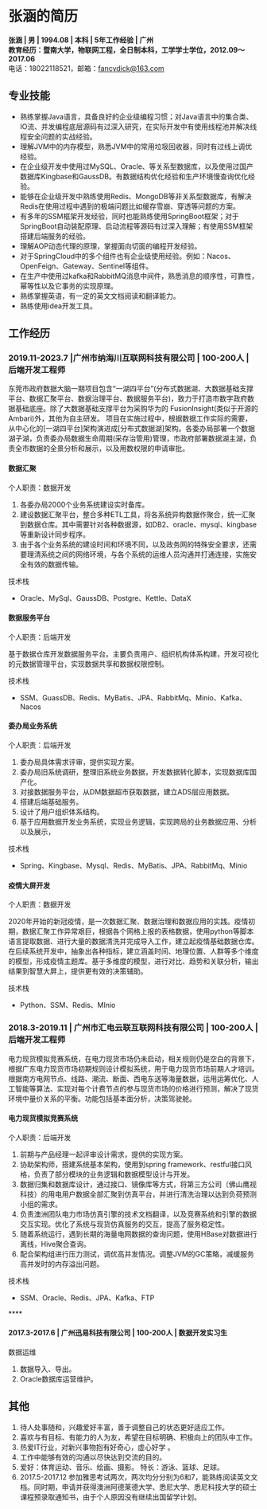 # 张涵的简历

**张涵 | 男 | 1994.08 | 本科 | 5年工作经验 | 广州**  
**教育经历：暨南大学，物联网工程，全日制本科，工学学士学位，2012.09～2017.06**  
电话：18022118521，邮箱：[fancydick@163.com](fancydick@163.com)  

## 专业技能  

-	熟练掌握Java语言，具备良好的企业级编程习惯；对Java语言中的集合类、IO流、并发编程底层源码有过深入研究，在实际开发中有使用线程池并解决线程安全问题的实战经验。
-	理解JVM中的内存模型，熟悉JVM中的常用垃圾回收器，同时有过线上调优经验。
-	在企业级开发中使用过MySQL、Oracle、等关系型数据库，以及使用过国产数据库Kingbase和GaussDB。有数据结构优化经验和生产环境慢查询优化经验。
-	能够在企业级开发中熟练使用Redis、MongoDB等非关系型数据库，有解决Redis在使用过程中遇到的极端问题比如缓存雪崩、穿透等问题的方案。
-	有多年的SSM框架开发经验，同时也能熟练使用SpringBoot框架；对于SpringBoot自动装配原理、启动流程等源码有过深入理解；有使用SSM框架搭建后端服务的经验。
-  理解AOP动态代理的原理，掌握面向切面的编程开发经验。
-	对于SpringCloud中的多个组件也有企业级使用经验。例如：Nacos、OpenFeign、Gateway、Sentinel等组件。
-	在生产中使用过kafka和RabbitMQ消息中间件，熟悉消息的顺序性，可靠性，幂等性以及它事务的实现原理。
-	熟练掌握英语，有一定的英文文档阅读和翻译能力。
-	熟练使用idea开发工具。


## 工作经历

### 2019.11-2023.7 |广州市纳海川互联网科技有限公司 | 100-200人 | 后端开发工程师

东莞市政府数据大脑一期项目包含“一湖四平台”(分布式数据湖、大数据基础支撑平台、数据汇聚平台、数据治理平台、数据服务平台)，致力于打造市数字政府数据基础底座。除了大数据基础支撑平台为采购华为的 FusionInsight(类似于开源的Ambari)外，其他为自主研发。
项目在实施过程中，根据数据工作实际的需要，从中心化的[一湖四平台]架构演进成[分布式数据湖]架构。各委办局部署一个数据湖子湖，负责委办局数据生命周期(采存治管用)管理，市政府部署数据湖主湖，负责全市数据的全景分析和展示，以及用数权限的申请审批。 


#### 数据汇聚

个人职责：数据开发


1.  各委办局2000个业务系统建设实时备库。
2.  建设数据汇聚平台，整合多种ETL工具，将各系统异构数据作聚合，统一汇聚到数据仓库。其中需要针对各种数据源，如DB2、oracle、mysql、kingbase等重新设计同步程序。
3.  由于各个业务系统的建设时间和环境不同，以及政务网的特殊安全要求，还需要理清系统之间的网络环境，与各个系统的运维人员沟通并打通连接，实施安全有效的数据传输。


技术栈
- Oracle、MySql、GaussDB、Postgre、Kettle、DataX

#### 数据服务平台

个人职责：后端开发


基于数据仓库开发数据服务平台。主要负责用户、组织机构体系构建，开发可视化的元数据管理平台，实现数据共享和数据权限控制。


技术栈
- SSM、GuassDB、Redis、MyBatis、JPA、RabbitMq、Minio、Kafka、Nacos

#### 委办局业务系统

个人职责：后端开发


1.  委办局具体需求评审，提供实现方案。
2.  委办局旧系统调研，整理旧系统业务数据，开发数据转化脚本，实现数据库国产化。
3.  对接数据服务平台，从DM数据超市获取数据，建立ADS层应用数据。
4.  搭建后端基础服务。
5.  设计了用户组织体系结构。
6.  基于应用数据开发业务系统，实现业务逻辑，实现跨局的业务数据应用、分析以及展示，


技术栈
- Spring、Kingbase、Mysql、Redis、MyBatis、JPA、RabbitMq、Minio

#### 疫情大屏开发

个人职责：数据开发


2020年开始的新冠疫情，是一次数据汇聚、数据治理和数据应用的实践。疫情初期，数据汇聚工作异常艰巨，根据各个网格上报的表格数据，使用python等脚本语言提取数据、进行大量的数据清洗并完成导入工作，建立起疫情基础数据仓库。在后续系统开发中，抽象出各种指标，建立涵盖时间、地理位置、人群等多个维度的模型，形成疫情主题库。基于多维度的模型，进行对比、趋势和关联分析，输出结果到智慧大屏上，提供更有效的决策辅助。


技术栈
- Python、SSM、Redis、MInio

### 2018.3-2019.11 | 广州市汇电云联互联网科技有限公司 | 100-200人 | 后端开发工程师


电力现货模拟竞赛系统，在电力现货市场仍未启动，相关规则仍是空白的背景下，根据广东电力现货市场初期规则设计模拟系统，用于电力现货市场前期人才培训。
根据南方电网节点、线路、潮流、断面、西电东送等海量数据，运用运筹优化、人工智能等算法、实现对每个计费节点的参与现货市场的价格进行预测，解决了现货环境中量价关系的平衡。功能包括基本面分析，决策驾驶舱。

#### 电力现货模拟竞赛系统

个人职责：后端开发
1. 前期与产品经理一起评审设计需求，提供的实现方案。
2. 协助架构师，搭建系统基本架构，使用到spring framework、restful接口风格，负责了部分模块的业务逻辑和数据模型设计与开发。
3. 数据归集和数据库设计，通过接口、镜像库等方式，将第三方公司（佛山鹰视科技）的用电用户数据全部汇聚到仿真平台，并进行清洗治理以达到负荷预测小组的需求。
4. 负责澳洲团队电力市场仿真引擎的技术文档翻译，以及竞赛系统和引擎的数据交互实现。优化了系统与现货仿真服务的交互，提高了服务稳定性。
5. 随着系统运行，遇到长期的海量电网数据的查询问题，使用HBase对数据进行离线，Hive聚合查询。
1. 配合架构组进行压力测试，调优高并发情况。调整JVM的GC策略，减缓服务高并发时的内存溢出问题。

技术栈
- SSM、Oracle、Redis、JPA、Kafka、FTP
<div style="break-after: page; page-break-after: always;" ></div>
**​**

#### 2017.3-2017.6 | 广州迅易科技有限公司 | 100-200人 | 数据开发实习生

数据运维

1. 数据导入、导出。
2. Oracle数据库运营维护。

## 其他

1. 待人处事随和，兴趣爱好丰富，善于调整自己的状态更好适应工作。
1. 喜欢与有目标、有能力的人为友，希望在目标明确、积极向上的团队中工作。
1. 热爱IT行业，对新兴事物抱有好奇心，虚心好学 。
1. 工作中能够有效的沟通以尽快达到交流的目的。
1. 爱好：体育运动、音乐、绘画、摄影。
特长：游泳、篮球、足球。
1. 2017.5-2017.12 参加雅思考试两次，两次均分分别为6和7，能熟练阅读英文文档。同时期，申请并获得澳洲阿德莱德大学、悉尼大学、悉尼科技大学的硕士课程预录取通知书，由于个人原因没有继续出国留学计划。

